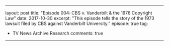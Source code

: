 


---
layout: post
title:  "Episode 004: CBS v. Vanderbilt & the 1976 Copyright Law"
date:   2017-10-30
excerpt: "This episode tells the story of the 1973 lawsuit filed by CBS against Vanderbilt University."
episode: true
tag:
- TV News Archive Research
comments: true
---

